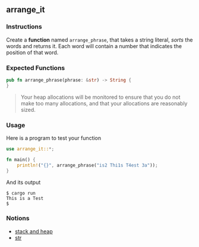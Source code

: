 ## arrange_it

### Instructions

Create a **function** named `arrange_phrase`, that takes a string literal, _sorts_ the words and returns it. Each word will contain a number that indicates the position of that word.

### Expected Functions
```rust
pub fn arrange_phrase(phrase: &str) -> String {
}
```

> Your heap allocations will be monitored to ensure that you do not make too many allocations, and that your allocations are reasonably sized.



### Usage

Here is a program to test your function

```rust
use arrange_it::*;

fn main() {
    println!("{}", arrange_phrase("is2 Thi1s T4est 3a"));
}
```

And its output

```console
$ cargo run
This is a Test
$
```

### Notions

- [stack and heap](https://doc.rust-lang.org/1.22.0/book/first-edition/the-stack-and-the-heap.html)
- [str](https://doc.rust-lang.org/std/primitive.str.html)
